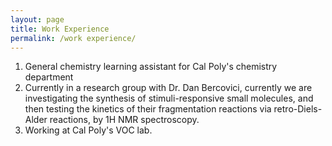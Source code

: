 ```yaml
---
layout: page
title: Work Experience
permalink: /work experience/
---
```


1. General chemistry learning assistant for Cal Poly's chemistry department  
2. Currently in a research group with Dr. Dan Bercovici, currently we are investigating the synthesis of stimuli-responsive small molecules, and then testing the
kinetics of their fragmentation reactions via retro-Diels-Alder reactions, by 1H NMR spectroscopy.
3. Working at Cal Poly's VOC lab. 
